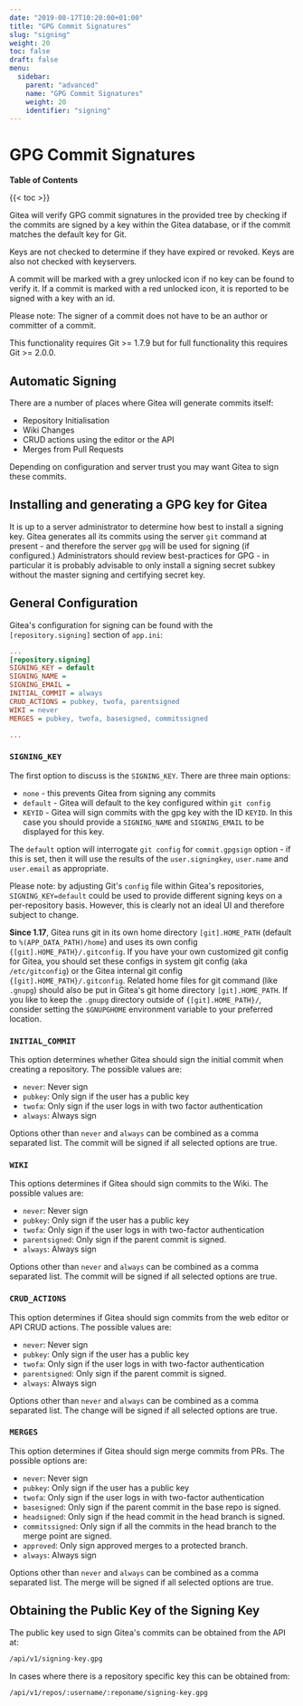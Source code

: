 ```yaml
---
date: "2019-08-17T10:20:00+01:00"
title: "GPG Commit Signatures"
slug: "signing"
weight: 20
toc: false
draft: false
menu:
  sidebar:
    parent: "advanced"
    name: "GPG Commit Signatures"
    weight: 20
    identifier: "signing"
---
```


# GPG Commit Signatures

**Table of Contents**

{{< toc >}}

Gitea will verify GPG commit signatures in the provided tree by
checking if the commits are signed by a key within the Gitea database,
or if the commit matches the default key for Git.

Keys are not checked to determine if they have expired or revoked.
Keys are also not checked with keyservers.

A commit will be marked with a grey unlocked icon if no key can be
found to verify it. If a commit is marked with a red unlocked icon,
it is reported to be signed with a key with an id.

Please note: The signer of a commit does not have to be an author or
committer of a commit.

This functionality requires Git >= 1.7.9 but for full functionality
this requires Git >= 2.0.0.

## Automatic Signing

There are a number of places where Gitea will generate commits itself:

- Repository Initialisation
- Wiki Changes
- CRUD actions using the editor or the API
- Merges from Pull Requests

Depending on configuration and server trust you may want Gitea to
sign these commits.

## Installing and generating a GPG key for Gitea

It is up to a server administrator to determine how best to install
a signing key. Gitea generates all its commits using the server `git`
command at present - and therefore the server `gpg` will be used for
signing (if configured.) Administrators should review best-practices
for GPG - in particular it is probably advisable to only install a
signing secret subkey without the master signing and certifying secret
key.

## General Configuration

Gitea's configuration for signing can be found with the
`[repository.signing]` section of `app.ini`:

```ini
...
[repository.signing]
SIGNING_KEY = default
SIGNING_NAME =
SIGNING_EMAIL =
INITIAL_COMMIT = always
CRUD_ACTIONS = pubkey, twofa, parentsigned
WIKI = never
MERGES = pubkey, twofa, basesigned, commitssigned

...
```

### `SIGNING_KEY`

The first option to discuss is the `SIGNING_KEY`. There are three main
options:

- `none` - this prevents Gitea from signing any commits
- `default` - Gitea will default to the key configured within `git config`
- `KEYID` - Gitea will sign commits with the gpg key with the ID
  `KEYID`. In this case you should provide a `SIGNING_NAME` and
  `SIGNING_EMAIL` to be displayed for this key.

The `default` option will interrogate `git config` for
`commit.gpgsign` option - if this is set, then it will use the results
of the `user.signingkey`, `user.name` and `user.email` as appropriate.

Please note: by adjusting Git's `config` file within Gitea's
repositories, `SIGNING_KEY=default` could be used to provide different
signing keys on a per-repository basis. However, this is clearly not an
ideal UI and therefore subject to change.

**Since 1.17**, Gitea runs git in its own home directory `[git].HOME_PATH` (default to `%(APP_DATA_PATH)/home`)
and uses its own config `{[git].HOME_PATH}/.gitconfig`.
If you have your own customized git config for Gitea, you should set these configs in system git config (aka `/etc/gitconfig`)
or the Gitea internal git config `{[git].HOME_PATH}/.gitconfig`.
Related home files for git command (like `.gnupg`) should also be put in Gitea's git home directory `[git].HOME_PATH`.
If you like to keep the `.gnupg` directory outside of `{[git].HOME_PATH}/`, consider setting the `$GNUPGHOME` environment variable to your preferred location.

### `INITIAL_COMMIT`

This option determines whether Gitea should sign the initial commit
when creating a repository. The possible values are:

- `never`: Never sign
- `pubkey`: Only sign if the user has a public key
- `twofa`: Only sign if the user logs in with two factor authentication
- `always`: Always sign

Options other than `never` and `always` can be combined as a comma
separated list. The commit will be signed if all selected options are true.

### `WIKI`

This options determines if Gitea should sign commits to the Wiki.
The possible values are:

- `never`: Never sign
- `pubkey`: Only sign if the user has a public key
- `twofa`: Only sign if the user logs in with two-factor authentication
- `parentsigned`: Only sign if the parent commit is signed.
- `always`: Always sign

Options other than `never` and `always` can be combined as a comma
separated list. The commit will be signed if all selected options are true.

### `CRUD_ACTIONS`

This option determines if Gitea should sign commits from the web
editor or API CRUD actions. The possible values are:

- `never`: Never sign
- `pubkey`: Only sign if the user has a public key
- `twofa`: Only sign if the user logs in with two-factor authentication
- `parentsigned`: Only sign if the parent commit is signed.
- `always`: Always sign

Options other than `never` and `always` can be combined as a comma
separated list. The change will be signed if all selected options are true.

### `MERGES`

This option determines if Gitea should sign merge commits from PRs.
The possible options are:

- `never`: Never sign
- `pubkey`: Only sign if the user has a public key
- `twofa`: Only sign if the user logs in with two-factor authentication
- `basesigned`: Only sign if the parent commit in the base repo is signed.
- `headsigned`: Only sign if the head commit in the head branch is signed.
- `commitssigned`: Only sign if all the commits in the head branch to the merge point are signed.
- `approved`: Only sign approved merges to a protected branch.
- `always`: Always sign

Options other than `never` and `always` can be combined as a comma
separated list. The merge will be signed if all selected options are true.

## Obtaining the Public Key of the Signing Key

The public key used to sign Gitea's commits can be obtained from the API at:

```sh
/api/v1/signing-key.gpg
```

In cases where there is a repository specific key this can be obtained from:

```sh
/api/v1/repos/:username/:reponame/signing-key.gpg
```
